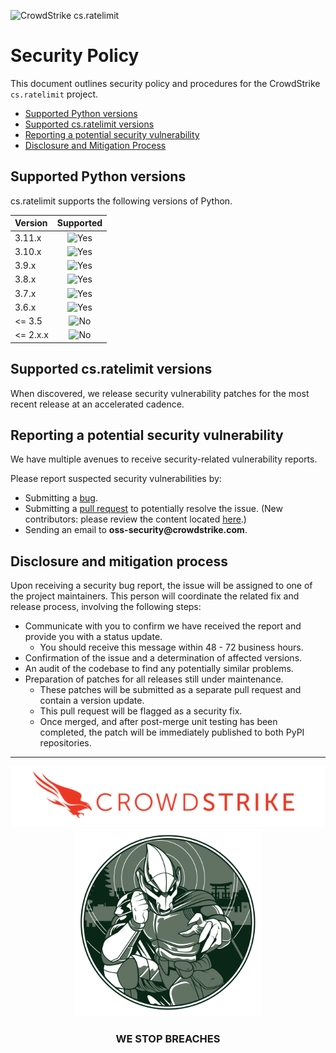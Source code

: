 ![CrowdStrike cs.ratelimit](https://raw.githubusercontent.com/CrowdStrike/cs.ratelimit/main/docs/asset/cs-logo.png)

# Security Policy
This document outlines security policy and procedures for the CrowdStrike `cs.ratelimit` project.

+ [Supported Python versions](#supported-python-versions)
+ [Supported cs.ratelimit versions](#supported-csratelimit-versions)
+ [Reporting a potential security vulnerability](#reporting-a-potential-security-vulnerability)
+ [Disclosure and Mitigation Process](#disclosure-and-mitigation-process)

## Supported Python versions

cs.ratelimit supports the following versions of Python.

| Version | Supported |
| :------- | :--------: |
| 3.11.x  | ![Yes](https://img.shields.io/badge/-YES-green) |
| 3.10.x  | ![Yes](https://img.shields.io/badge/-YES-green) |
| 3.9.x   | ![Yes](https://img.shields.io/badge/-YES-green) |
| 3.8.x   | ![Yes](https://img.shields.io/badge/-YES-green) |
| 3.7.x   | ![Yes](https://img.shields.io/badge/-YES-green) |
| 3.6.x   | ![Yes](https://img.shields.io/badge/-YES-green) |
| <= 3.5  | ![No](https://img.shields.io/badge/-NO-red) |
| <= 2.x.x | ![No](https://img.shields.io/badge/-NO-red) |

## Supported cs.ratelimit versions

When discovered, we release security vulnerability patches for the most recent release at an accelerated cadence.

## Reporting a potential security vulnerability

We have multiple avenues to receive security-related vulnerability reports.

Please report suspected security vulnerabilities by:
+ Submitting a [bug](https://github.com/CrowdStrike/cs.ratelimit/issues/new?assignees=&labels=bug+%3Abug%3A&template=bug_report.md&title=%5B+BUG+%5D+...).
+ Submitting a [pull request](https://github.com/CrowdStrike/cs.ratelimit/pulls) to potentially resolve the issue. (New contributors: please review the content located [here](https://github.com/CrowdStrike/cs.ratelimit/blob/main/CONTRIBUTING.md).)
+ Sending an email to __oss-security@crowdstrike.com__.

## Disclosure and mitigation process

Upon receiving a security bug report, the issue will be assigned to one of the project maintainers. This person will coordinate the related fix and release
process, involving the following steps:
+ Communicate with you to confirm we have received the report and provide you with a status update.
    - You should receive this message within 48 - 72 business hours.
+ Confirmation of the issue and a determination of affected versions.
+ An audit of the codebase to find any potentially similar problems.
+ Preparation of patches for all releases still under maintenance.
    - These patches will be submitted as a separate pull request and contain a version update.
    - This pull request will be flagged as a security fix.
    - Once merged, and after post-merge unit testing has been completed, the patch will be immediately published to both PyPI repositories.


---

<p align="center">
  <img src="https://raw.githubusercontent.com/CrowdStrike/cs.ratelimit/main/docs/img/cs-logo-footer.png"><br/>
  <img width="300px" src="https://raw.githubusercontent.com/CrowdStrike/cs.ratelimit/main/docs/img/adversary-goblin-panda.png">
</p>
<h3><p align="center">WE STOP BREACHES</p></h3>